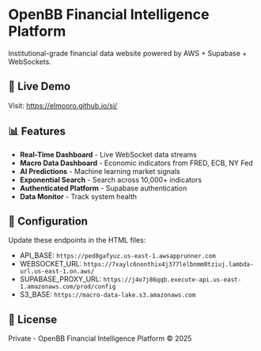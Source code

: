 # OpenBB Financial Intelligence Platform

Institutional-grade financial data website powered by AWS + Supabase + WebSockets.

## 🚀 Live Demo
Visit: https://elmooro.github.io/si/

## 📊 Features

- **Real-Time Dashboard** - Live WebSocket data streams
- **Macro Data Dashboard** - Economic indicators from FRED, ECB, NY Fed
- **AI Predictions** - Machine learning market signals
- **Exponential Search** - Search across 10,000+ indicators
- **Authenticated Platform** - Supabase authentication
- **Data Monitor** - Track system health

## 🔧 Configuration

Update these endpoints in the HTML files:
- API_BASE: `https://ped8gafyuz.us-east-1.awsapprunner.com`
- WEBSOCKET_URL: `https://7xaylc6nonthix4j377lelbnmm0tziuj.lambda-url.us-east-1.on.aws/`
- SUPABASE_PROXY_URL: `https://j4o7j86qqb.execute-api.us-east-1.amazonaws.com/prod/config`
- S3_BASE: `https://macro-data-lake.s3.amazonaws.com`

## 📝 License
Private - OpenBB Financial Intelligence Platform © 2025

